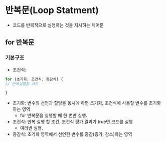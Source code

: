 # 반복문(Loop Statment)

- 코드를 반복적으로 실행하는 것을 지시하는 제어문

## for 반복문

### 기본구조

- 조건식:

```javascript
for (초기화; 조건식; 증감식) {
// 반복실행할 코드

}
```

- 초기화: 변수의 선언과 할당을 동시에 하면 초기화, 조건식에 사용할 변수를 초기화하는 영역
  - for 반복문을 실행할 때 한 번만 실행.
- 조건식: 반복 실행 할 조건, 조건식 평가 결과가 true면 코드를 실행
  - 여러번 실행.
- 증감식: 초기화 영역에서 선언한 변수를 증감(증가, 감소)하는 영역
